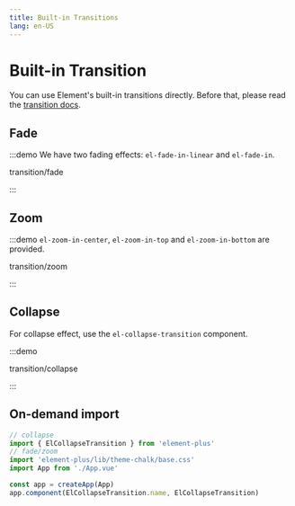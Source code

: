 ```yaml
---
title: Built-in Transitions
lang: en-US
---
```


# Built-in Transition

You can use Element's built-in transitions directly.
Before that, please read the [transition docs](https://vuejs.org/guide/built-ins/transition.html).

## Fade

:::demo We have two fading effects: `el-fade-in-linear` and `el-fade-in`.

transition/fade

:::

## Zoom

:::demo `el-zoom-in-center`, `el-zoom-in-top` and `el-zoom-in-bottom` are provided.

transition/zoom

:::

## Collapse

For collapse effect, use the `el-collapse-transition` component.

:::demo

transition/collapse

:::

## On-demand import

```ts
// collapse
import { ElCollapseTransition } from 'element-plus'
// fade/zoom
import 'element-plus/lib/theme-chalk/base.css'
import App from './App.vue'

const app = createApp(App)
app.component(ElCollapseTransition.name, ElCollapseTransition)
```

